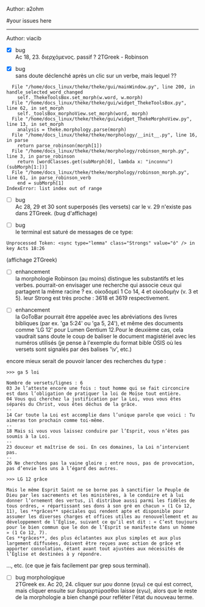 Author: a2ohm

#your issues here

------
Author: viacib

* [x] bug  
Ac 18, 23. διερχόμενος. passif ?
2TGreek - Robinson

* [x] bug  
sans doute déclenché après un clic sur un verbe, mais lequel ??

~~~
  File "/home/docs_linux/theke/theke/gui/mainWindow.py", line 200, in handle_selected_word_changed
    self._ThekeToolsBox.set_morph(w.word, w.morph)
  File "/home/docs_linux/theke/theke/gui/widget_ThekeToolsBox.py", line 62, in set_morph
    self._toolsBox_morphoView.set_morph(word, morph)
  File "/home/docs_linux/theke/theke/gui/widget_ThekeMorphoView.py", line 13, in set_morph
    analysis = theke.morphology.parse(morph)
  File "/home/docs_linux/theke/theke/morphology/__init__.py", line 16, in parse
    return parse_robinson(morph[1])
  File "/home/docs_linux/theke/theke/morphology/robinson_morph.py", line 3, in parse_robinson
    return [wordClasses.get(subMorph[0], lambda x: "inconnu")(subMorph[1:])]
  File "/home/docs_linux/theke/theke/morphology/robinson_morph.py", line 61, in parse_robinson_verb
    end = subMorph[1]
IndexError: list index out of range
~~~
* [ ] bug  
Ac 28, 29 et 30 sont superposés (les versets) car le v. 29 n'existe pas dans 2TGreek. (bug d'affichage)

* [ ] bug  
le terminal est saturé de messages de ce type:

~~~
Unprocessed Token: <sync type="lemma" class="Strongs" value="ὁ" /> in key Acts 18:26
~~~

(affichage 2TGreek)

* [ ] enhancement  
la morphologie Robinson (au moins) distingue les substantifs et les verbes. 
pourrait-on envisager une recherche qui associe ceux qui partagent la même racine ?
ex. οἰκοδομεῖ 1 Co 14, 4 et οἰκοδομὴν (v. 3 et 5). 
leur Strong est très proche : 3618 et 3619 respectivement.

* [ ] enhancement  
la GoToBar pourrait être appelée avec les abréviations des livres bibliques (par ex. 'ga 5:24' ou 'ga 5, 24'), et même des documents comme 'LG 12' pour Lumen Gentium 12.Pour le deuxième cas, cela vaudrait sans doute le coup de baliser le document magistériel avec les numéros utilisés (je pense à l'exemple du format bible OSIS où les versets sont signalés par des balises '\v', etc.)

encore mieux serait de pouvoir lancer des recherches du type :
~~~
>>> ga 5 loi

Nombre de versets/lignes : 6
03 Je l’atteste encore une fois : tout homme qui se fait circoncire est dans l’obligation de pratiquer la loi de Moïse tout entière.
04 Vous qui cherchez la justification par la Loi, vous vous êtes séparés du Christ, vous êtes déchus de la grâce.
--
14 Car toute la Loi est accomplie dans l’unique parole que voici : Tu aimeras ton prochain comme toi-même.
--
18 Mais si vous vous laissez conduire par l’Esprit, vous n’êtes pas soumis à la Loi.
--
23 douceur et maîtrise de soi. En ces domaines, la Loi n’intervient pas.
--
26 Ne cherchons pas la vaine gloire ; entre nous, pas de provocation, pas d’envie les uns à l’égard des autres.

>>> LG 12 grâce

Mais le même Esprit Saint ne se borne pas à sanctifier le Peuple de Dieu par les sacrements et les ministères, à le conduire et à lui donner l’ornement des vertus, il distribue aussi parmi les fidèles de tous ordres, « répartissant ses dons à son gré en chacun » (1 Co 12, 11), les **grâces** spéciales qui rendent apte et disponible pour assumer les diverses charges et offices utiles au renouvellement et au développement de l’Église, suivant ce qu’il est dit : « C’est toujours pour le bien commun que le don de l’Esprit se manifeste dans un homme » (1 Co 12, 7). 
Ces **grâces**, des plus éclatantes aux plus simples et aux plus largement diffusées, doivent être reçues avec action de grâce et apporter consolation, étant avant tout ajustées aux nécessités de l’Église et destinées à y répondre. 
~~~

…, etc. (ce que je fais facilement par grep sous terminal).

* [ ] bug morphologique  
2TGreek
ex. Ac 20, 24. cliquer sur μου donne (εγω) ce qui est correct, mais cliquer ensuite sur διαμαρτύρασθαι laisse (εγω), alors que le reste de la morphologie a bien changé pour refléter l'état du nouveau terme.